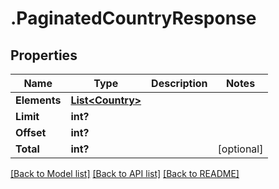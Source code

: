 # .PaginatedCountryResponse
## Properties

Name | Type | Description | Notes
------------ | ------------- | ------------- | -------------
**Elements** | [**List&lt;Country&gt;**](Country.md) |  | 
**Limit** | **int?** |  | 
**Offset** | **int?** |  | 
**Total** | **int?** |  | [optional] 

[[Back to Model list]](../README.md#documentation-for-models) [[Back to API list]](../README.md#documentation-for-api-endpoints) [[Back to README]](../README.md)

